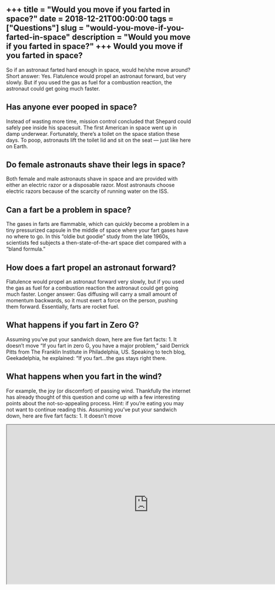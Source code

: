 +++
title = "Would you move if you farted in space?"
date = 2018-12-21T00:00:00
tags = ["Questions"]
slug = "would-you-move-if-you-farted-in-space"
description = "Would you move if you farted in space?"
+++
Would you move if you farted in space?
--------------------------------------

So if an astronaut farted hard enough in space, would he/she move around? Short answer: Yes. Flatulence would propel an astronaut forward, but very slowly. But if you used the gas as fuel for a combustion reaction, the astronaut could get going much faster.

Has anyone ever pooped in space?
--------------------------------

Instead of wasting more time, mission control concluded that Shepard could safely pee inside his spacesuit. The first American in space went up in damp underwear. Fortunately, there’s a toilet on the space station these days. To poop, astronauts lift the toilet lid and sit on the seat — just like here on Earth.

Do female astronauts shave their legs in space?
-----------------------------------------------

Both female and male astronauts shave in space and are provided with either an electric razor or a disposable razor. Most astronauts choose electric razors because of the scarcity of running water on the ISS.

Can a fart be a problem in space?
---------------------------------

The gases in farts are flammable, which can quickly become a problem in a tiny pressurized capsule in the middle of space where your fart gases have no where to go. In this “oldie but goodie” study from the late 1960s, scientists fed subjects a then-state-of-the-art space diet compared with a “bland formula.”

How does a fart propel an astronaut forward?
--------------------------------------------

Flatulence would propel an astronaut forward very slowly, but if you used the gas as fuel for a combustion reaction the astronaut could get going much faster. Longer answer: Gas diffusing will carry a small amount of momentum backwards, so it must exert a force on the person, pushing them forward. Essentially, farts are rocket fuel.

What happens if you fart in Zero G?
-----------------------------------

Assuming you’ve put your sandwich down, here are five fart facts: 1. It doesn’t move “If you fart in zero G, you have a major problem,” said Derrick Pitts from The Franklin Institute in Philadelphia, US. Speaking to tech blog, Geekadelphia, he explained: “If you fart…the gas stays right there.

What happens when you fart in the wind?
---------------------------------------

For example, the joy (or discomfort) of passing wind. Thankfully the internet has already thought of this question and come up with a few interesting points about the not-so-appealing process. Hint: if you’re eating you may not want to continue reading this. Assuming you’ve put your sandwich down, here are five fart facts: 1. It doesn’t move

<iframe allow="accelerometer; autoplay; clipboard-write; encrypted-media; gyroscope; picture-in-picture" allowfullscreen="" class="__youtube_prefs__  epyt-is-override  no-lazyload" data-no-lazy="1" data-origheight="433" data-origwidth="770" data-skipgform_ajax_framebjll="" height="433" id="_ytid_98189" loading="lazy" src="https://www.youtube.com/embed/LNv-h_ILdLk?enablejsapi=1&autoplay=0&cc_load_policy=0&cc_lang_pref=&iv_load_policy=1&loop=0&modestbranding=0&rel=1&fs=1&playsinline=0&autohide=2&theme=dark&color=red&controls=1&" title="YouTube player" width="770"></iframe>